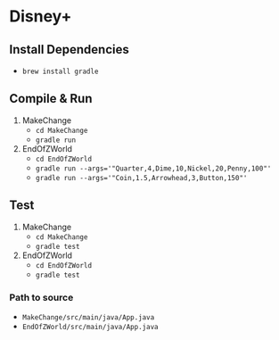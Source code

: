 # Disney+

## Install Dependencies
- `brew install gradle`

## Compile & Run
1. MakeChange
	- `cd MakeChange`
	- `gradle run`
2. EndOfZWorld
	- `cd EndOfZWorld`
	- `gradle run --args='"Quarter,4,Dime,10,Nickel,20,Penny,100"'`
	- `gradle run --args='"Coin,1.5,Arrowhead,3,Button,150"'`

## Test
1. MakeChange
	- `cd MakeChange`
	- `gradle test`
2. EndOfZWorld
	- `cd EndOfZWorld`
	- `gradle test`

### Path to source
- `MakeChange/src/main/java/App.java`
- `EndOfZWorld/src/main/java/App.java`